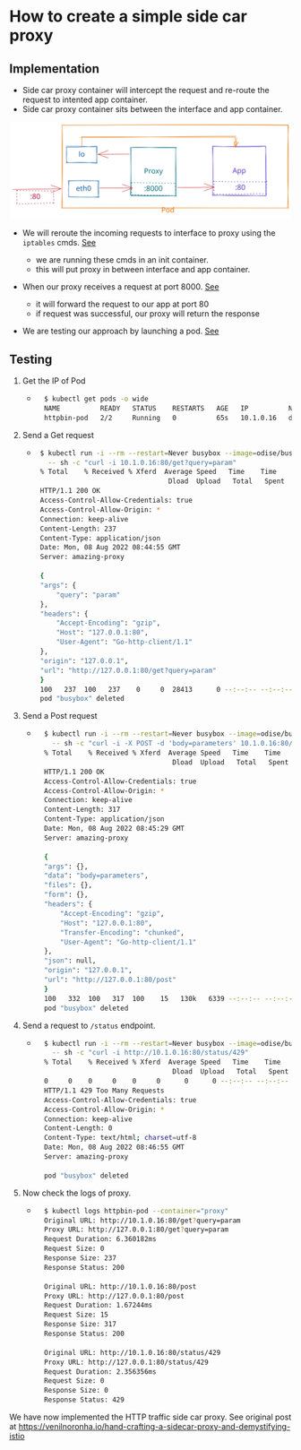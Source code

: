 # How to create a simple side car proxy

## Implementation

 - Side car proxy container will intercept the request and re-route the request to intented app container.
 - Side car proxy container sits between the interface and app container.

![SideCar](./img/side-car-proxy.svg "SideCar")

 - We will reroute the incoming requests to interface to proxy using the `iptables` cmds. [See](./iptables/init.sh)
    - we are running these cmds in an init container.
    - this will put proxy in between interface and app container.
 - When our proxy receives a request at port 8000. [See](./proxy/main.go)
    - it will forward the request to our app at port 80
    - if request was successful, our proxy will return the response

 - We are testing our approach by launching a pod. [See](./k8s/pod.yaml)
 
## Testing

 1. Get the IP of Pod
    - ```bash
        $ kubectl get pods -o wide
        NAME          READY   STATUS    RESTARTS   AGE   IP          NODE             NOMINATED NODE   READINESS GATES
        httpbin-pod   2/2     Running   0          65s   10.1.0.16   docker-desktop   <none>           <none>
        ```

 1. Send a Get request
    -  ```bash
        $ kubectl run -i --rm --restart=Never busybox --image=odise/busybox-curl \
          -- sh -c "curl -i 10.1.0.16:80/get?query=param"
        % Total    % Received % Xferd  Average Speed   Time    Time     Time  Current
                                        Dload  Upload   Total   Spent    Left  Speed
        HTTP/1.1 200 OK
        Access-Control-Allow-Credentials: true
        Access-Control-Allow-Origin: *
        Connection: keep-alive
        Content-Length: 237
        Content-Type: application/json
        Date: Mon, 08 Aug 2022 08:44:55 GMT
        Server: amazing-proxy

        {
        "args": {
            "query": "param"
        }, 
        "headers": {
            "Accept-Encoding": "gzip", 
            "Host": "127.0.0.1:80", 
            "User-Agent": "Go-http-client/1.1"
        }, 
        "origin": "127.0.0.1", 
        "url": "http://127.0.0.1:80/get?query=param"
        }
        100   237  100   237    0     0  28413      0 --:--:-- --:--:-- --:--:-- 29625
        pod "busybox" deleted
        ```
 1. Send a Post request
    - ```bash
        $ kubectl run -i --rm --restart=Never busybox --image=odise/busybox-curl \
          -- sh -c "curl -i -X POST -d 'body=parameters' 10.1.0.16:80/post"
        % Total    % Received % Xferd  Average Speed   Time    Time     Time  Current
                                        Dload  Upload   Total   Spent    Left  Speed
        HTTP/1.1 200 OK
        Access-Control-Allow-Credentials: true
        Access-Control-Allow-Origin: *
        Connection: keep-alive
        Content-Length: 317
        Content-Type: application/json
        Date: Mon, 08 Aug 2022 08:45:29 GMT
        Server: amazing-proxy

        {
        "args": {}, 
        "data": "body=parameters", 
        "files": {}, 
        "form": {}, 
        "headers": {
            "Accept-Encoding": "gzip", 
            "Host": "127.0.0.1:80", 
            "Transfer-Encoding": "chunked", 
            "User-Agent": "Go-http-client/1.1"
        }, 
        "json": null, 
        "origin": "127.0.0.1", 
        "url": "http://127.0.0.1:80/post"
        }
        100   332  100   317  100    15   130k   6339 --:--:-- --:--:-- --:--:--  154k
        pod "busybox" deleted
        ```
1. Send a request to `/status` endpoint.
    - ```bash
        $ kubectl run -i --rm --restart=Never busybox --image=odise/busybox-curl \
          -- sh -c "curl -i http://10.1.0.16:80/status/429"
        % Total    % Received % Xferd  Average Speed   Time    Time     Time  Current
                                        Dload  Upload   Total   Spent    Left  Speed
        0     0    0     0    0     0      0      0 --:--:-- --:--:-- --:--:--     0
        HTTP/1.1 429 Too Many Requests
        Access-Control-Allow-Credentials: true
        Access-Control-Allow-Origin: *
        Connection: keep-alive
        Content-Length: 0
        Content-Type: text/html; charset=utf-8
        Date: Mon, 08 Aug 2022 08:46:55 GMT
        Server: amazing-proxy

        pod "busybox" deleted
        ```
 1. Now check the logs of proxy.
    - ```bash
        $ kubectl logs httpbin-pod --container="proxy"
        Original URL: http://10.1.0.16:80/get?query=param
        Proxy URL: http://127.0.0.1:80/get?query=param
        Request Duration: 6.360182ms
        Request Size: 0
        Response Size: 237
        Response Status: 200

        Original URL: http://10.1.0.16:80/post
        Proxy URL: http://127.0.0.1:80/post
        Request Duration: 1.67244ms
        Request Size: 15
        Response Size: 317
        Response Status: 200

        Original URL: http://10.1.0.16:80/status/429
        Proxy URL: http://127.0.0.1:80/status/429
        Request Duration: 2.356356ms
        Request Size: 0
        Response Size: 0
        Response Status: 429
        ```

We have now implemented the HTTP traffic side car proxy. See original post at https://venilnoronha.io/hand-crafting-a-sidecar-proxy-and-demystifying-istio
